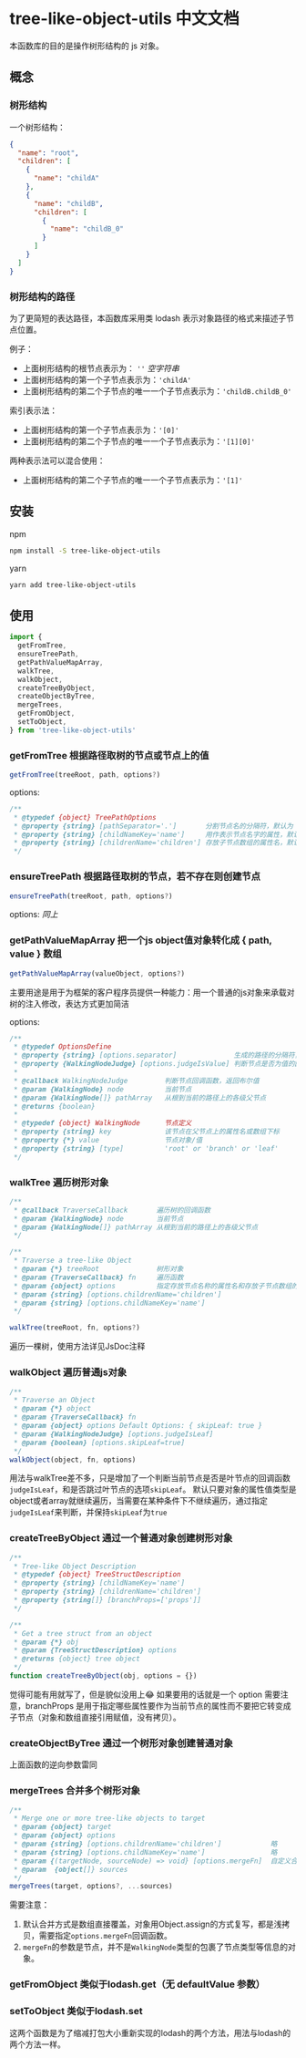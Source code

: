 <!--
 * @Author: Song Mingxu
 * @Date: 2021-03-25 18:20:59
 * @LastEditors: Song Mingxu
 * @LastEditTime: 2021-03-25 20:04:32
 * @Description: file content
-->

# tree-like-object-utils 中文文档

本函数库的目的是操作树形结构的 js 对象。

## 概念

### 树形结构

一个树形结构：

```json
{
  "name": "root",
  "children": [
    {
      "name": "childA"
    },
    {
      "name": "childB",
      "children": [
        {
          "name": "childB_0"
        }
      ]
    }
  ]
}
```

### 树形结构的路径

为了更简短的表达路径，本函数库采用类 lodash 表示对象路径的格式来描述子节点位置。

例子：

- 上面树形结构的根节点表示为： `''` _空字符串_
- 上面树形结构的第一个子节点表示为：`'childA'`
- 上面树形结构的第二个子节点的唯一一个子节点表示为：`'childB.childB_0'`

索引表示法：

- 上面树形结构的第一个子节点表示为：`'[0]'`
- 上面树形结构的第二个子节点的唯一一个子节点表示为：`'[1][0]'`

两种表示法可以混合使用：

- 上面树形结构的第二个子节点的唯一一个子节点表示为：`'[1]'`

## 安装

npm

```bash
npm install -S tree-like-object-utils
```

yarn

```bash
yarn add tree-like-object-utils
```

## 使用

```js
import {
  getFromTree,
  ensureTreePath,
  getPathValueMapArray,
  walkTree,
  walkObject,
  createTreeByObject,
  createObjectByTree,
  mergeTrees,
  getFromObject,
  setToObject,
} from 'tree-like-object-utils'
```

### getFromTree 根据路径取树的节点或节点上的值

```js
getFromTree(treeRoot, path, options?)
```

options:
```js
/**
 * @typedef {object} TreePathOptions
 * @property {string} [pathSeparator='.']       分割节点名的分隔符，默认为 '.'
 * @property {string} [childNameKey='name']     用作表示节点名字的属性，默认为 'name'
 * @property {string} [childrenName='children'] 存放子节点数组的属性名，默认为 'children'
 */
```

### ensureTreePath 根据路径取树的节点，若不存在则创建节点

```js
ensureTreePath(treeRoot, path, options?)
```

options: _同上_

### getPathValueMapArray 把一个js object值对象转化成 { path, value } 数组

```js
getPathValueMapArray(valueObject, options?)
```
主要用途是用于为框架的客户程序员提供一种能力：用一个普通的js对象来承载对树的注入修改，表达方式更加简洁

options:
```js
/**
 * @typedef OptionsDefine
 * @property {string} [options.separator]              生成的路径的分隔符，默认为 '.'
 * @property {WalkingNodeJudge} [options.judgeIsValue] 判断节点是否为值的回调函数，如果判断是一个值的话就不再深入遍历，定义见下
 * 
 * @callback WalkingNodeJudge         判断节点回调函数，返回布尔值
 * @param {WalkingNode} node          当前节点
 * @param {WalkingNode[]} pathArray   从根到当前的路径上的各级父节点
 * @returns {boolean}
 * 
 * @typedef {object} WalkingNode      节点定义
 * @property {string} key             该节点在父节点上的属性名或数组下标
 * @property {*} value                节点对象/值
 * @property {string} [type]          'root' or 'branch' or 'leaf'
 */
```

### walkTree 遍历树形对象

```js
/**
 * @callback TraverseCallback       遍历树的回调函数
 * @param {WalkingNode} node        当前节点
 * @param {WalkingNode[]} pathArray 从根到当前的路径上的各级父节点
 */

/**
 * Traverse a tree-like Object
 * @param {*} treeRoot              树形对象
 * @param {TraverseCallback} fn     遍历函数
 * @param {object} options          指定存放节点名称的属性名和存放子节点数组的属性名
 * @param {string} [options.childrenName='children']
 * @param {string} [options.childNameKey='name']
 */

walkTree(treeRoot, fn, options?)
```

遍历一棵树，使用方法详见JsDoc注释

### walkObject 遍历普通js对象

```js
/**
 * Traverse an Object
 * @param {*} object
 * @param {TraverseCallback} fn
 * @param {object} options Default Options: { skipLeaf: true }
 * @param {WalkingNodeJudge} [options.judgeIsLeaf]
 * @param {boolean} [options.skipLeaf=true]
 */
walkObject(object, fn, options)
```

用法与walkTree差不多，只是增加了一个判断当前节点是否是叶节点的回调函数`judgeIsLeaf`，和是否跳过叶节点的选项`skipLeaf`。
默认只要对象的属性值类型是object或者array就继续遍历，当需要在某种条件下不继续遍历，通过指定`judgeIsLeaf`来判断，并保持`skipLeaf`为`true`

### createTreeByObject 通过一个普通对象创建树形对象

```js
/**
 * Tree-like Object Description
 * @typedef {object} TreeStructDescription
 * @property {string} [childNameKey='name']
 * @property {string} [childrenName='children']
 * @property {string[]} [branchProps=['props']]
 */

/**
 * Get a tree struct from an object
 * @param {*} obj
 * @param {TreeStructDescription} options
 * @returns {object} tree object
 */
function createTreeByObject(obj, options = {}) 
```

觉得可能有用就写了，但是貌似没用上😂
如果要用的话就是一个 option 需要注意，branchProps 是用于指定哪些属性要作为当前节点的属性而不要把它转变成子节点（对象和数组直接引用赋值，没有拷贝）。

### createObjectByTree 通过一个树形对象创建普通对象

上面函数的逆向参数雷同


### mergeTrees 合并多个树形对象

```js
/**
 * Merge one or more tree-like objects to target
 * @param {object} target
 * @param {object} options
 * @param {string} [options.childrenName='children']            略
 * @param {string} [options.childNameKey='name']                略
 * @param {(targetNode, sourceNode) => void} [options.mergeFn]  自定义合并方式的回调函数
 * @param  {object[]} sources
 */
mergeTrees(target, options?, ...sources)
```

需要注意：
1. 默认合并方式是数组直接覆盖，对象用Object.assign的方式复写，都是浅拷贝，需要指定`options.mergeFn`回调函数。
2. `mergeFn`的参数是节点，并不是`WalkingNode`类型的包裹了节点类型等信息的对象。


### getFromObject 类似于lodash.get（无 defaultValue 参数）
### setToObject 类似于lodash.set

这两个函数是为了缩减打包大小重新实现的lodash的两个方法，用法与lodash的两个方法一样。